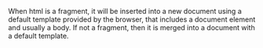 When html is a fragment, it will be inserted into a new document using a default template provided by the browser, that includes a document element and usually a body. If not a fragment, then it is merged into a document with a default template.
